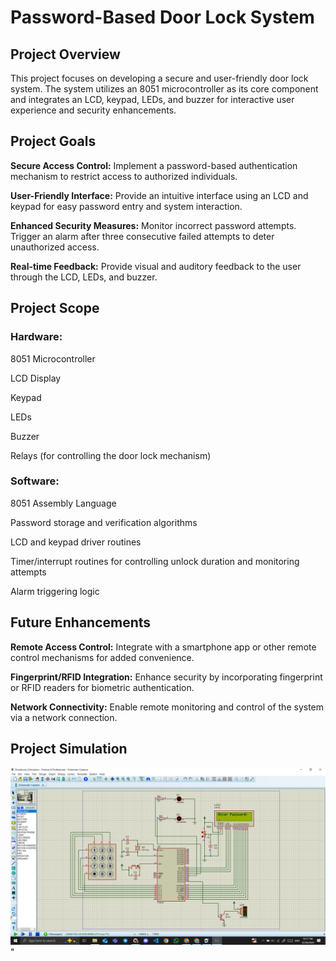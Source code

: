 # Password-Based Door Lock System

## Project Overview
This project focuses on developing a secure and user-friendly door lock system. The system utilizes an 8051 microcontroller as its core component and integrates an LCD, keypad, LEDs, and buzzer for interactive user experience and security enhancements.

## Project Goals
**Secure Access Control:** Implement a password-based authentication mechanism to restrict access to authorized individuals.

**User-Friendly Interface:** Provide an intuitive interface using an LCD and keypad for easy password entry and system interaction.

**Enhanced Security Measures:** Monitor incorrect password attempts. Trigger an alarm after three consecutive failed attempts to deter unauthorized access.

**Real-time Feedback:** Provide visual and auditory feedback to the user through the LCD, LEDs, and buzzer.

## Project Scope
### Hardware:

8051 Microcontroller

LCD Display

Keypad

LEDs

Buzzer

Relays (for controlling the door lock mechanism)

### Software:

8051 Assembly Language

Password storage and verification algorithms

LCD and keypad driver routines

Timer/interrupt routines for controlling unlock duration and monitoring attempts

Alarm triggering logic

## Future Enhancements

**Remote Access Control:** Integrate with a smartphone app or other remote control mechanisms for added convenience.

**Fingerprint/RFID Integration:** Enhance security by incorporating fingerprint or RFID readers for biometric authentication.

**Network Connectivity:** Enable remote monitoring and control of the system via a network connection.


## Project Simulation
![Simulation](https://github.com/NourhanFarag/DoorLock-System/blob/main/Simulation.png)"
